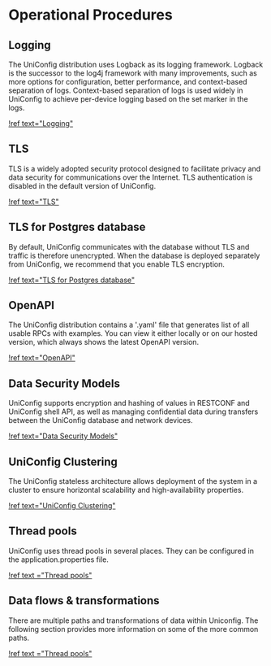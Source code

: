 # Operational Procedures

## Logging

The UniConfig distribution uses Logback as its logging
framework. Logback is the successor to the log4j framework with many
improvements, such as more options for configuration, better performance,
and context-based separation of logs. Context-based separation of logs
is used widely in UniConfig to achieve per-device logging based on the
set marker in the logs.

[!ref text="Logging"](../operational-procedures/logging)

## TLS

TLS is a widely adopted security protocol designed to facilitate
privacy and data security for communications over the Internet. TLS authentication is disabled
in the default version of UniConfig.

[!ref text="TLS"](../operational-procedures/tls)

## TLS for Postgres database

By default, UniConfig communicates with the database without TLS and traffic is therefore unencrypted.
When the database is deployed separately from UniConfig, we recommend that you enable TLS encryption.


[!ref text="TLS for Postgres database"](../operational-procedures/postgres-tls)

## OpenAPI

The UniConfig distribution contains a '.yaml' file that generates list of all
usable RPCs with examples. You can view it either locally or on our hosted version, which always shows
the latest OpenAPI version.

[!ref text="OpenAPI"](../operational-procedures/openapi)

## Data Security Models

UniConfig supports encryption and hashing of values in RESTCONF and
UniConfig shell API, as well as managing confidential data during transfers
between the UniConfig database and network devices.

[!ref text="Data Security Models"](../operational-procedures/data-security-models)

## UniConfig Clustering

The UniConfig stateless architecture allows deployment of the system in a cluster to ensure
horizontal scalability and high-availability properties.

[!ref text="UniConfig Clustering"](../operational-procedures/uniconfig-clustering)

## Thread pools

UniConfig uses thread pools in several places. They can be configured in the
application.properties file.

[!ref text ="Thread pools"](../operational-procedures/thread-pools)

## Data flows & transformations

There are multiple paths and transformations of data within Uniconfig.
The following section provides more information on some of the more common paths.

[!ref text ="Thread pools"](../operational-procedures/data-flows)

